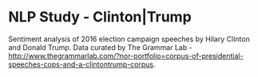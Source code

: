 # NLP Study - Clinton|Trump

Sentiment analysis of 2016 election campaign speeches by Hilary Clinton and Donald Trump. Data curated by The Grammar Lab - http://www.thegrammarlab.com/?nor-portfolio=corpus-of-presidential-speeches-cops-and-a-clintontrump-corpus.

